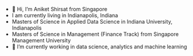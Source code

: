 - 👋 Hi, I’m Aniket Shirsat from Singapore
- I am currently living in Indianapolis, Indiana
- Masters of Science in Applied Data Science in Indiana University, Indianapolis
- Masters of Science in Management (Finance Track) from Singapore Management University
- 👀 I’m currently working in data science, analytics and machine learning



<!---
AShirsat96/AShirsat96 is a ✨ special ✨ repository because its `README.md` (this file) appears on your GitHub profile.
You can click the Preview link to take a look at your changes.
--->
